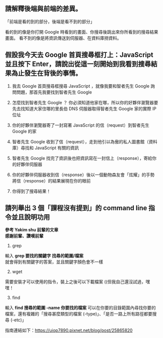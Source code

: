 ## 請解釋後端與前端的差異。
  
「前端是看的到的部分，後端是看不到的部分」
  
看的到的像是你打開 Google 時看到的畫面、你搜尋後跳出來你所看到的搜尋結果畫面。
看不到的像是將資訊傳送到伺服器、在資料庫撈資料。

## 假設我今天去 Google 首頁搜尋框打上：JavaScript 並且按下 Enter，請說出從這一刻開始到我看到搜尋結果為止發生在背後的事情。

1. 我去 Google 首頁搜尋框搜尋 JavaScript ，就像我要和智者先生 Google 詢問問題，那首先我要找到智者先生 Google
  
2. 怎麼找到智者先生 Google ？ 你必須知道他家在哪，所以你的好夥伴瀏覽器要先去找知道大家住哪的里長伯 DNS 伺服器取得智者先生 Google 家的實際 IP 位址
  
3. 你的好夥伴瀏覽器寄了一封寫著 JavaScript 的信（request）到智者先生 Google 的家
  
4. 智者先生 Google 收到了信（request），走到他引以為傲的私人圖書館（資料庫）尋找和 JavaScript 有關的資訊
  
5. 智者先生 Google 找完了資訊後也把資訊寫在一封信上（response），寄給你的好夥伴伺服器
  
6. 你的好夥伴伺服器收到信（response）後以一個動物森友會「炫耀」的手勢將信（response）的結果展現在你的眼前
  
7. 你得到了搜尋結果！



## 請列舉出 3 個「課程沒有提到」的 command line 指令並且說明功用
  
**參考 Yakim shu 前輩的文章**  
**感謝前輩、讚嘆前輩**
  
1. grep 
  
  輸入 **grep 要找的關鍵字 找尋的範圍/檔案**   
  就會得到有關鍵字的答案，並且關鍵字顏色會不一樣  
    
2. wget
  
  需要安裝才可以使用的指令，裝上之後可以下載檔案
  ((但我自己還沒試過，嘿嘿！

3. find 
  
  輸入 **find 搜尋的範圍 -name 你要找的檔案**
  可以在你要的目錄範圍內尋找你要的檔案，還有複雜的「搜尋甚麼類型的檔案 (-type)」、「是否一路上所有路徑都要搜尋 (-etc)」
    
  指南連結如下：https://uiop7890.pixnet.net/blog/post/25865820